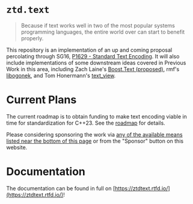 # `ztd.text`

> Because if text works well in two of the most popular systems programming languages, the entire world over can start to benefit properly.

This repository is an implementation of an up and coming proposal percolating through SG16, [P1629 - Standard Text Encoding](https://thephd.github.io/_vendor/future_cxx/papers/d1629.html). It will also include implementations of some downstream ideas covered in Previous Work in this area, including Zach Laine's [Boost.Text (proposed)](https://github.com/tzlaine/text), rmf's [libogonek](https://github.com/libogonek/ogonek), and Tom Honermann's [text_view](https://github.com/tahonermann/text_view).



# Current Plans

The current roadmap is to obtain funding to make text encoding viable in time for standardization for C++23. See the [roadmap](https://ThePhD.github.io/portfolio/text) for details.

Please considering sponsoring the work via [any of the available means listed near the bottom of this page](https://soasis.org/contact/opensource/) or from the "Sponsor" button on this website.




# Documentation

The documentation can be found in full on [https://ztdtext.rtfd.io/](https://ztdtext.rtfd.io/)!
